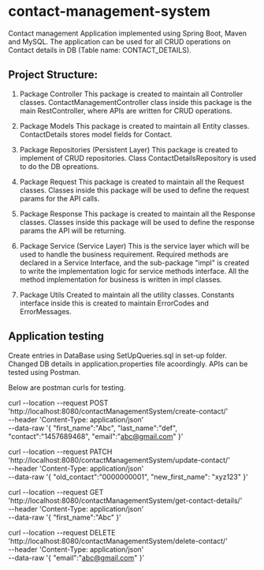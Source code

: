 # contact-management-system

Contact management Application implemented using Spring Boot, Maven and MySQL.
The application can be used for all CRUD operations on Contact details in DB (Table name: CONTACT_DETAILS). 

Project Structure:
--------------------
1. Package Controller
   This package is created to maintain all Controller classes. ContactManagementController class inside this package is the main
   RestController, where APIs are written for CRUD operations.
	 
2. Package Models
   This package is created to maintain all Entity classes. ContactDetails stores model fields for Contact.
    
3. Package Repositories (Persistent Layer)
   This package is created to implement of CRUD repositories. Class ContactDetailsRepository is used to do the DB opreations.
	 
4. Package Request
   This package is created to maintain all the Request classes. Classes inside this package will be used to define the request params      for the API calls.
	 
5. Package Response
   This package is created to maintain all the Response classes. Classes inside this package will be used to define the response params    the API will be returning.
	 
6. Package Service (Service Layer)
   This is the service layer which will be used to handle the business requirement. Required methods are declared in a Service              Interface, and the sub-package "impl" is created to write the implementation logic for service methods interface. All the method        implementation for business is written in impl classes.
	 
7. Package Utils
   Created to maintain all the utility classes. Constants interface inside this is created to maintain ErrorCodes and ErrorMessages.
	 
Application  testing
--------------------
Create entries in DataBase using SetUpQueries.sql in set-up folder. 
Changed DB details in application.properties file acoordingly.
APIs can be tested using Postman.

Below are postman curls for testing.

curl --location --request POST 'http://localhost:8080/contactManagementSystem/create-contact/' \
--header 'Content-Type: application/json' \
--data-raw '{
  "first_name":"Abc",
  "last_name":"def",
  "contact":"1457689468",
  "email":"abc@gmail.com"
}'

curl --location --request PATCH 'http://localhost:8080/contactManagementSystem/update-contact/' \
--header 'Content-Type: application/json' \
--data-raw '{
	"old_contact":"0000000001",
	"new_first_name": "xyz123"
}'

curl --location --request GET 'http://localhost:8080/contactManagementSystem/get-contact-details/' \
--header 'Content-Type: application/json' \
--data-raw '{
  "first_name":"Abc"
}'

curl --location --request DELETE 'http://localhost:8080/contactManagementSystem/delete-contact/' \
--header 'Content-Type: application/json' \
--data-raw '{
  "email":"abc@gmail.com"
}'

